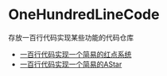# OneHundredLineCode
存放一百行代码实现某些功能的代码仓库

- [一百行代码实现一个简易的红点系统](https://simalaoshi.github.io/2022/06/10/%E4%B8%80%E7%99%BE%E8%A1%8C%E4%BB%A3%E7%A0%81%E5%AE%9E%E7%8E%B0%E4%B8%80%E4%B8%AA%E7%AE%80%E6%98%93%E7%9A%84%E7%BA%A2%E7%82%B9%E7%B3%BB%E7%BB%9F/)
- [一百行代码实现一个简易的AStar](https://simalaoshi.github.io/2022/06/10/%E4%B8%80%E7%99%BE%E8%A1%8C%E4%BB%A3%E7%A0%81%E5%AE%9E%E7%8E%B0%E7%AE%80%E6%98%93AStar/)
